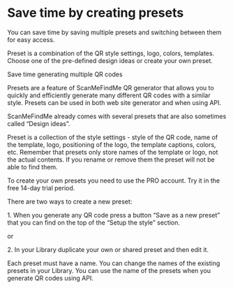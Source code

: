 <h1>Save time by creating presets</h1>

You can save time by saving multiple presets and switching between them for easy access.


Preset is a combination of the QR style settings, logo, colors, templates. Choose one of the pre-defined design ideas or create your own preset.

Save time generating multiple QR codes




<p>Presets are a feature of ScanMeFindMe QR generator that allows you to quickly and efficiently generate many different QR codes with a similar style. Presets can be used in both web site generator and when using API.</p>

<p>ScanMeFindMe already comes with several presets that are also sometimes called “Design ideas”. </p>

<p>Preset is a collection of the style settings - style of the QR code, name of the template, logo, positioning of the logo, the template captions, colors, etc. Remember that presets only store names of the template or logo, not the actual contents. If you rename or remove them the preset will not be able to find them.</p>

<p>To create your own presets you need to use the PRO account. Try it in the free 14-day trial period.</p>

<p>There are two ways to create a new preset:</p>

<p>1. When you generate any QR code press a button “Save as a new preset” that you can find on the top of the “Setup the style” section.</p>

<p>or</p>

<p>2. In your Library duplicate your own or shared preset and then edit it.</p>

<p>Each preset must have a name. You can change the names of the existing presets in your Library. You can use the name of the presets when you generate QR codes using API.</p>


